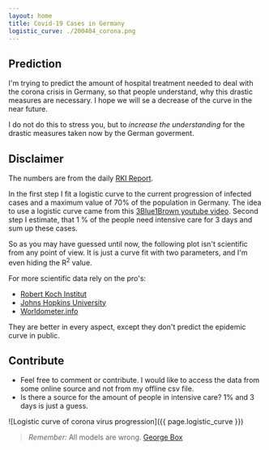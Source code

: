 ```yaml
---
layout: home
title: Covid-19 Cases in Germany
logistic_curve: ./200404_corona.png
---
```


## Prediction

I'm trying to predict the amount of hospital treatment needed to deal with the corona crisis in
Germany, so that people understand, why this drastic measures are necessary. I hope we will se a decrease of the
curve in the near future.

I do not do this to stress you, but to *increase the understanding* for the drastic measures taken now
by the German goverment.

## Disclaimer

The numbers are from the daily [RKI Report](https://www.rki.de/DE/Content/InfAZ/N/Neuartiges_Coronavirus/Fallzahlen.html).

In the first step I fit a logistic curve to the current progression of infected cases and a
maximum value of 70% of the population in Germany. The idea to use a logistic curve came from this
[3Blue1Brown youtube video](https://www.youtube.com/watch?v=Kas0tIxDvrg&t=473s).
Second step I estimate, that 1 % of the people need intensive care for 3 days and sum up
these cases.

So as you may have guessed until now, the following plot isn't scientific from any point of view.
It is just a curve fit with two parameters, and I'm even hiding the R<sup>2</sup> value.

For more scientific data rely on the pro's:

* [Robert Koch Institut](https://www.rki.de/DE/Content/InfAZ/N/Neuartiges_Coronavirus/nCoV.html)
* [Johns Hopkins University](https://gisanddata.maps.arcgis.com/apps/opsdashboard/index.html#/bda7594740fd40299423467b48e9ecf6)
* [Worldometer.info](https://www.worldometers.info/coronavirus/country/germany/)

They are better in every aspect, except they don't predict the epidemic curve in public.

## Contribute

* Feel free to comment or contribute. I would like to access the data from some online source and
not from my offline csv file.
* Is there a source for the amount of people in intensive care? 1% and 3 days is just a guess.

![Logistic curve of corona virus progression]({{ page.logistic_curve }})

> *Remember:* All models are wrong. [George Box](https://en.wikipedia.org/wiki/All_models_are_wrong)

